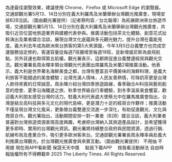 為達最佳瀏覽效果，建議使用 Chrome、Firefox 或 Microsoft Edge 的瀏覽器。交通部觀光署5月13、14日分別在義大利羅馬及米蘭舉辦台灣觀光推廣會，現場安排B2B洽談。（圖由觀光署提供）〔記者蔡昀容／台北報導〕為拓展歐洲來台旅遊市場，交通部觀光署5月13、14日分別在義大利羅馬及米蘭舉辦台灣觀光推廣會，共吸引近百位當地旅遊業界與媒體代表參與。推廣活動包括茶文化體驗、創意花式扯鈴演出及業者媒合洽談，展現台灣文化底蘊與多元觀光魅力，提升台灣在義能見度。義大利去年成為歐洲來台旅客的第5大來源國，今年3月5日台義雙方也完成空運服務協定修約，客運容量從每週7班擴增至每週19班，並新增威尼斯為直飛航點，另外貨運也取得第五航權。觀光署表示，這都將促進台義雙邊經貿與觀光交流。觀光署署長周永暉率領台灣觀光代表團出席羅馬及米蘭2場推廣活動。他表示，義大利是世界著名海鮮美食之都，台灣有豐富且平價美味的海鮮料理，是義大利旅客不能錯過的美食體驗；台灣充滿人情味，人民友善熱情，珍珠奶茶更是台灣人款待來賓的日常誠意。周永暉介紹台灣四季旅遊路線，春季融合AI科技與藝術創意的燈會、夏季沿海鐵道之旅、秋季世界級自行車體驗，到冬季溫泉美食饗宴，歡迎義大利朋友感受台灣的活力。駐義大利代表處大使蔡允中在羅馬推廣會指出，台灣是結合高科技與多元文化的現代島嶼，更是潛力十足的經貿合作夥伴；推廣活動不僅呈現台灣文化風采，更象徵台義雙邊交流進一步深化，有助促進觀光、文化與商貿合作。觀光署指出，活動期間安排一對一業者（B2B）媒合洽談，義大利業者普遍對台灣旅遊資源表現高度興趣，考慮把台灣納入其旅遊產品設計，並希望獲得更多即時、實用的台灣觀光資訊。觀光署將持續整合政府與民間資源，透過行銷、航線布局及產業合作，吸引更多歐洲客來台。交通部觀光署署長周永暉率員赴義大利推廣台灣觀光，於台灣觀光推廣會與來賓互動。（圖由觀光署提供）
    不用抽 不用搶 現在用APP看新聞 保證天天中獎　
    點我下載APP　
    按我看活動辦法
自由時報版權所有不得轉載© 2025 The Liberty Times. All Rights Reserved.